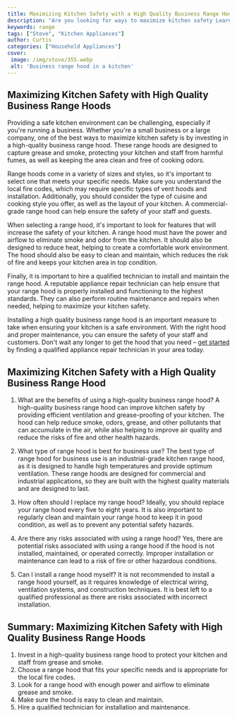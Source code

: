 ```yaml
---
title: Maximizing Kitchen Safety with a High Quality Business Range Hood
description: "Are you looking for ways to maximize kitchen safety Learn how a high-quality business range hood can help and understand how it can make all the difference"
keywords: range
tags: ["Stove", "Kitchen Appliances"]
author: Curtis
categories: ["Household Appliances"]
cover: 
 image: /img/stove/355.webp
 alt: 'Business range hood in a kitchen'
---
```

## Maximizing Kitchen Safety with High Quality Business Range Hoods

Providing a safe kitchen environment can be challenging, especially if you're running a business. Whether you're a small business or a large company, one of the best ways to maximize kitchen safety is by investing in a high-quality business range hood. These range hoods are designed to capture grease and smoke, protecting your kitchen and staff from harmful fumes, as well as keeping the area clean and free of cooking odors.

Range hoods come in a variety of sizes and styles, so it's important to select one that meets your specific needs. Make sure you understand the local fire codes, which may require specific types of vent hoods and installation. Additionally, you should consider the type of cuisine and cooking style you offer, as well as the layout of your kitchen. A commercial-grade range hood can help ensure the safety of your staff and guests.

When selecting a range hood, it's important to look for features that will increase the safety of your kitchen. A range hood must have the power and airflow to eliminate smoke and odor from the kitchen. It should also be designed to reduce heat, helping to create a comfortable work environment. The hood should also be easy to clean and maintain, which reduces the risk of fire and keeps your kitchen area in top condition.

Finally, it is important to hire a qualified technician to install and maintain the range hood. A reputable appliance repair technician can help ensure that your range hood is properly installed and functioning to the highest standards. They can also perform routine maintenance and repairs when needed, helping to maximize your kitchen safety.

Installing a high quality business range hood is an important measure to take when ensuring your kitchen is a safe environment. With the right hood and proper maintenance, you can ensure the safety of your staff and customers. Don't wait any longer to get the hood that you need – [get started](./pages/appliance-repair-technicians) by finding a qualified appliance repair technician in your area today.

## Maximizing Kitchen Safety with a High Quality Business Range Hood

1. What are the benefits of using a high-quality business range hood?
A high-quality business range hood can improve kitchen safety by providing efficient ventilation and grease-proofing of your kitchen. The hood can help reduce smoke, odors, grease, and other pollutants that can accumulate in the air, while also helping to improve air quality and reduce the risks of fire and other health hazards.

2. What type of range hood is best for business use?
The best type of range hood for business use is an industrial-grade kitchen range hood, as it is designed to handle high temperatures and provide optimum ventilation. These range hoods are designed for commercial and industrial applications, so they are built with the highest quality materials and are designed to last.

3. How often should I replace my range hood?
Ideally, you should replace your range hood every five to eight years. It is also important to regularly clean and maintain your range hood to keep it in good condition, as well as to prevent any potential safety hazards.

4. Are there any risks associated with using a range hood?
Yes, there are potential risks associated with using a range hood if the hood is not installed, maintained, or operated correctly. Improper installation or maintenance can lead to a risk of fire or other hazardous conditions.

5. Can I install a range hood myself?
It is not recommended to install a range hood yourself, as it requires knowledge of electrical wiring, ventilation systems, and construction techniques. It is best left to a qualified professional as there are risks associated with incorrect installation.

## Summary: Maximizing Kitchen Safety with High Quality Business Range Hoods
1. Invest in a high-quality business range hood to protect your kitchen and staff from grease and smoke. 
2. Choose a range hood that fits your specific needs and is appropriate for the local fire codes.
3. Look for a range hood with enough power and airflow to eliminate grease and smoke.
4. Make sure the hood is easy to clean and maintain.
5. Hire a qualified technician for installation and maintenance.
